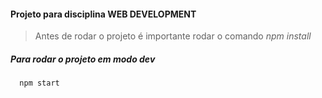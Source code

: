 #### Projeto para disciplina WEB DEVELOPMENT

>Antes de rodar o projeto é importante rodar o comando *npm install*

##### Para rodar o projeto em modo dev
```
  npm start
```
